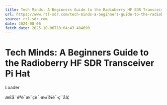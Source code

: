 ```yaml
---
title: Tech Minds: A Beginners Guide to the Radioberry HF SDR Transceiver Pi Hat
url: https://www.rtl-sdr.com/tech-minds-a-beginners-guide-to-the-radioberry-hf-sdr-transceiver-pi-hat/
source: rtl-sdr.com
date: 2024-08-06
fetch_date: 2025-10-06T18:04:43.484690
---
```


# Tech Minds: A Beginners Guide to the Radioberry HF SDR Transceiver Pi Hat

Loader

æ­£å¨éªè¯æ¨çè¯·æ±ï¼è¯·ç¨åâ¦